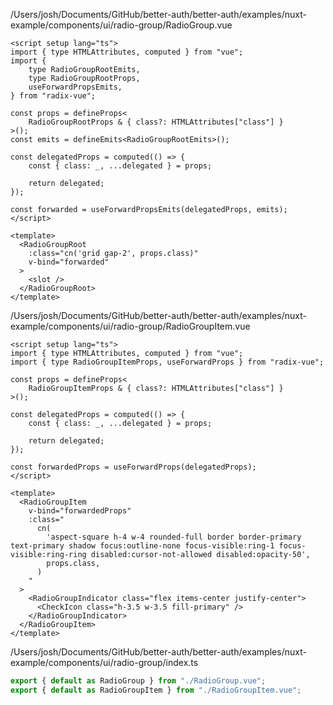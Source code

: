 /Users/josh/Documents/GitHub/better-auth/better-auth/examples/nuxt-example/components/ui/radio-group/RadioGroup.vue
```
<script setup lang="ts">
import { type HTMLAttributes, computed } from "vue";
import {
	type RadioGroupRootEmits,
	type RadioGroupRootProps,
	useForwardPropsEmits,
} from "radix-vue";

const props = defineProps<
	RadioGroupRootProps & { class?: HTMLAttributes["class"] }
>();
const emits = defineEmits<RadioGroupRootEmits>();

const delegatedProps = computed(() => {
	const { class: _, ...delegated } = props;

	return delegated;
});

const forwarded = useForwardPropsEmits(delegatedProps, emits);
</script>

<template>
  <RadioGroupRoot
    :class="cn('grid gap-2', props.class)"
    v-bind="forwarded"
  >
    <slot />
  </RadioGroupRoot>
</template>

```
/Users/josh/Documents/GitHub/better-auth/better-auth/examples/nuxt-example/components/ui/radio-group/RadioGroupItem.vue
```
<script setup lang="ts">
import { type HTMLAttributes, computed } from "vue";
import { type RadioGroupItemProps, useForwardProps } from "radix-vue";

const props = defineProps<
	RadioGroupItemProps & { class?: HTMLAttributes["class"] }
>();

const delegatedProps = computed(() => {
	const { class: _, ...delegated } = props;

	return delegated;
});

const forwardedProps = useForwardProps(delegatedProps);
</script>

<template>
  <RadioGroupItem
    v-bind="forwardedProps"
    :class="
      cn(
        'aspect-square h-4 w-4 rounded-full border border-primary text-primary shadow focus:outline-none focus-visible:ring-1 focus-visible:ring-ring disabled:cursor-not-allowed disabled:opacity-50',
        props.class,
      )
    "
  >
    <RadioGroupIndicator class="flex items-center justify-center">
      <CheckIcon class="h-3.5 w-3.5 fill-primary" />
    </RadioGroupIndicator>
  </RadioGroupItem>
</template>

```
/Users/josh/Documents/GitHub/better-auth/better-auth/examples/nuxt-example/components/ui/radio-group/index.ts
```typescript
export { default as RadioGroup } from "./RadioGroup.vue";
export { default as RadioGroupItem } from "./RadioGroupItem.vue";

```
